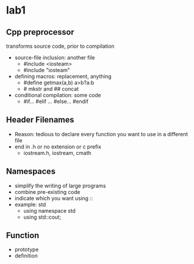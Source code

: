 # lab1

## Cpp preprocessor

transforms source code, prior to compilation

- source-file inclusion: another file
  - #include <iosteam\>
  - #include "iosteam"
- defining macros: replacement, anything
  - #define getmax(a,b) a>b?a:b
  - \# mkstr and ## concat
- conditional compilation: some code
  - #if... #elif ... #else... #endif

## Header Filenames

- Reason: tedious to declare every function you want to use in a different file
- end in .h or no extension or c prefix
  - iostream.h, iostream, cmath

## Namespaces

- simplify the writing of large programs
- combine pre-existing code
- indicate which you want using ::
- example: std
  - using namespace std
  - using std::cout;

## Function

- prototype
- definition
